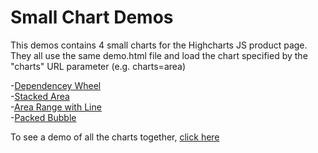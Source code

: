 # Small Chart Demos
This demos contains 4 small charts for the Highcharts JS product page. They all use the same demo.html file and load the chart specified by the "charts" URL parameter (e.g. charts=area)

-[Dependencey Wheel](http://localhost:3030/samples/view?path=highcharts/website/small-demos-chart&charts=dependencyWheel)    
-[Stacked Area](http://localhost:3030/samples/view?path=highcharts/website/small-demos-chart&charts=area)    
-[Area Range with Line](http://localhost:3030/samples/view?path=highcharts/website/small-demos-chart&charts=range)   
-[Packed Bubble](http://localhost:3030/samples/view?path=highcharts/website/small-demos-chart&charts=bubble)  

To see a demo of all the charts together, [click here](https://www.goodwiththat.com/ag/demos)
